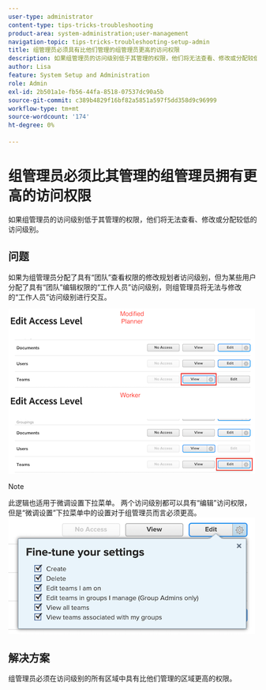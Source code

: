 ```yaml
---
user-type: administrator
content-type: tips-tricks-troubleshooting
product-area: system-administration;user-management
navigation-topic: tips-tricks-troubleshooting-setup-admin
title: 组管理员必须具有比他们管理的组管理员更高的访问权限
description: 如果组管理员的访问级别低于其管理的权限，他们将无法查看、修改或分配较低的访问级别。
author: Lisa
feature: System Setup and Administration
role: Admin
exl-id: 2b501a1e-fb56-44fa-8518-07537dc90a5b
source-git-commit: c389b4829f16bf82a5851a597f5dd358d9c96999
workflow-type: tm+mt
source-wordcount: '174'
ht-degree: 0%

---
```


# 组管理员必须比其管理的组管理员拥有更高的访问权限

如果组管理员的访问级别低于其管理的权限，他们将无法查看、修改或分配较低的访问级别。

## 问题

如果为组管理员分配了具有“团队”查看权限的修改规划者访问级别，但为某些用户分配了具有“团队”编辑权限的“工作人员”访问级别，则组管理员将无法与修改的“工作人员”访问级别进行交互。

![](assets/group-admin-modified-access.png)


>[!NOTE]
>
>此逻辑也适用于微调设置下拉菜单。 两个访问级别都可以具有“编辑”访问权限，但是“微调设置”下拉菜单中的设置对于组管理员而言必须更高。
> ![](assets/fine-tune-your-settings.png)

## 解决方案

组管理员必须在访问级别的所有区域中具有比他们管理的区域更高的权限。
